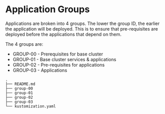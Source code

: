 # Application Groups

Applications are broken into 4 groups. The lower the group ID, the earlier the application will be deployed. This is to ensure that pre-requisites are deployed before the applications that depend on them.

The 4 groups are:
* GROUP-00 - Prerequisites for base cluster
* GROUP-01 - Base cluster services & applications
* GROUP-02 - Pre-requisites for applications
* GROUP-03 - Applications

```
.
├── README.md
├── group-00
├── group-01
├── group-02
├── group-03
└── kustomization.yaml
```

